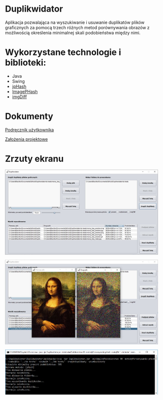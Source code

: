 # Duplikwidator

Aplikacja pozwalająca na wyszukiwanie i usuwanie duplikatów plików graficznych za pomocą trzech różnych metod porównywania obrazów z możliwością określenia minimalnej skali podobieństwa między nimi.

# Wykorzystane technologie i biblioteki:

- Java
- Swing
- [jpHash](https://github.com/pragone/jphash)
- [ImagePHash](https://gist.github.com/lihonosov/10988301)
- [imgDiff](https://codepaste.net/4rhkgq)

# Dokumenty

[Podręcznik użytkownika](/Podrecznik_uzytkownika.pdf)

[Założenia projektowe](/Zalozenia_projektowe.pdf)


# Zrzuty ekranu

![Alt text](/screenshots/1.jpg?raw=true "Optional Title")

![Alt text](/screenshots/2.JPG?raw=true "Optional Title")

![Alt text](/screenshots/3.JPG?raw=true "Optional Title")
